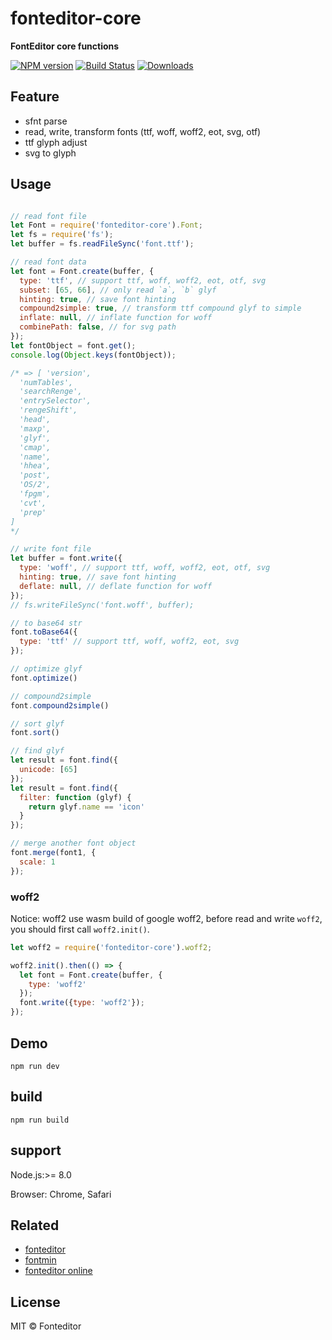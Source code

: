 # fonteditor-core

**FontEditor core functions**

[![NPM version][npm-image]][npm-url]
[![Build Status][travis-image]][travis-url]
[![Downloads][downloads-image]][npm-url]

## Feature

- sfnt parse
- read, write, transform fonts (ttf, woff, woff2, eot, svg, otf)
- ttf glyph adjust
- svg to glyph

## Usage

```js

// read font file
let Font = require('fonteditor-core').Font;
let fs = require('fs');
let buffer = fs.readFileSync('font.ttf');

// read font data
let font = Font.create(buffer, {
  type: 'ttf', // support ttf, woff, woff2, eot, otf, svg
  subset: [65, 66], // only read `a`, `b` glyf
  hinting: true, // save font hinting
  compound2simple: true, // transform ttf compound glyf to simple
  inflate: null, // inflate function for woff
  combinePath: false, // for svg path
});
let fontObject = font.get();
console.log(Object.keys(fontObject));

/* => [ 'version',
  'numTables',
  'searchRenge',
  'entrySelector',
  'rengeShift',
  'head',
  'maxp',
  'glyf',
  'cmap',
  'name',
  'hhea',
  'post',
  'OS/2',
  'fpgm',
  'cvt',
  'prep'
]
*/

// write font file
let buffer = font.write({
  type: 'woff', // support ttf, woff, woff2, eot, otf, svg
  hinting: true, // save font hinting
  deflate: null, // deflate function for woff
});
// fs.writeFileSync('font.woff', buffer);

// to base64 str
font.toBase64({
  type: 'ttf' // support ttf, woff, woff2, eot, svg
});

// optimize glyf
font.optimize()

// compound2simple
font.compound2simple()

// sort glyf
font.sort()

// find glyf
let result = font.find({
  unicode: [65]
});
let result = font.find({
  filter: function (glyf) {
    return glyf.name == 'icon'
  }
});

// merge another font object
font.merge(font1, {
  scale: 1
});

```

### woff2

Notice: woff2 use wasm build of google woff2, before read and write `woff2`, you should first call `woff2.init()`.

```javascript
let woff2 = require('fonteditor-core').woff2;

woff2.init().then(() => {
  let font = Font.create(buffer, {
    type: 'woff2'
  });
  font.write({type: 'woff2'});
});

```



## Demo

```
npm run dev
```

## build

```
npm run build
```

## support

Node.js:>= 8.0

Browser: Chrome, Safari

## Related

- [fonteditor](https://github.com/ecomfe/fonteditor)
- [fontmin](https://github.com/ecomfe/fontmin)
- [fonteditor online](http://fontstore.baidu.com/editor)

## License

MIT © Fonteditor

[downloads-image]: http://img.shields.io/npm/dm/fonteditor-core.svg
[npm-url]: https://npmjs.org/package/fonteditor-core
[npm-image]: http://img.shields.io/npm/v/fonteditor-core.svg

[travis-url]: https://travis-ci.org/kekee000/fonteditor-core
[travis-image]: http://img.shields.io/travis/kekee000/fonteditor-core.svg
